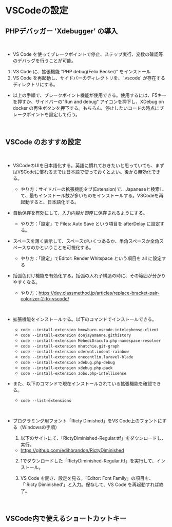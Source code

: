 # VSCodeの設定

## PHPデバッガー 'Xdebugger' の導入

<br>

- VS Code を使ってブレークポイントで停止、ステップ実行、変数の確認等のデバッグを行うことが可能。

1. VS Code に、拡張機能 "PHP debug(Felix Becker)" をインストール
2. VS Code を再起動し、サイドバーのディレクトリを、'.vscode' が存在するディレクトリにする。

- 以上の手順で、ブレークポイント機能が使用できる。使用するには、F5キーを押すか、サイドバーの"Run and debug" アイコンを押下し、XDebug on docker の再生ボタンを押下する。もちろん、停止したいコードの時点にブレークポイントを設定して行う。

<br>

## VSCode のおすすめ設定

<br>

- VSCodeのUIを日本語化する。英語に慣れておきたいと思っていても、まずはVSCodeに慣れるまでは日本語で使っておくとよい。後から無効化できる。
  - やり方：サイドバーの拡張機能タブ(Extension)で、Japaneseと検索して、最もインストール数が多いものをインストールする。VSCodeを再起動すると、日本語化する。

- 自動保存を有効にして、入力内容が即座に保存されるようにする。
  - やり方：「設定」で Files: Auto Save という項目を afterDelay に設定する。

- スペースを薄く表示して、スペースがいくつあるか、半角スペースか全角スペースなのかということを可視化する。
  - やり方：「設定」でEditor: Render Whitspace という項目を all に設定する

- 括弧色付け機能を有効化する。括弧の入れ子構造の時に、その範囲が分かりやすくなる。
  - やり方：https://dev.classmethod.jp/articles/replace-bracket-pair-colorizer-2-to-vscode/

<br>

- 拡張機能をインストールする。以下のコマンドでインストールできる。
  - `code --install-extension bmewburn.vscode-intelephense-client`
  - `code --install-extension donjayamanne.githistory`
  - `code --install-extension MehediDracula.php-namespace-resolver`
  - `code --install-extension mhutchie.git-graph`
  - `code --install-extension oderwat.indent-rainbow`
  - `code --install-extension onecentlin.laravel-blade`
  - `code --install-extension xdebug.php-debug`
  - `code --install-extension xdebug.php-pack`
  - `code --install-extension zobo.php-intellisense`

- また、以下のコマンドで現在インストールされている拡張機能を確認できる。
  - `code --list-extensions`

<br>

- プログラミング用フォント「Ricty Dimished」をVS Code上のフォントにする（Windowsの手順）

  1. 以下のサイトにて、「RictyDiminished-Regular.ttf」をダウンロードし、実行。  
  - https://github.com/edihbrandon/RictyDiminished

  2. 1でダウンロードした「RictyDiminished-Regular.ttf」を実行して、インストール。

  3. VS Code を開き、設定を見る。「Editor: Font Family」の項目を、「'Ricty Diminished'」と入力。保存して、VS Code を再起動すれば終了。

<br>

## VSCode内で使えるショートカットキー

### 
